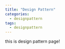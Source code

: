 ```yaml
---
title: "Design Pattern"
categories:
  - designpattern
tags:
  - designpattern
---
```

this is design pattern page!
